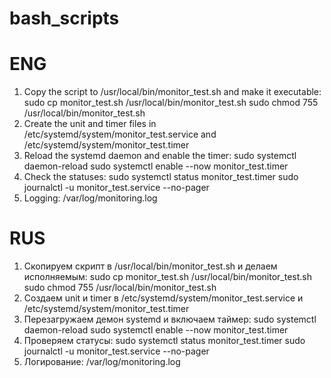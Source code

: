 # bash_scripts

# ENG

1) Copy the script to /usr/local/bin/monitor_test.sh and make it executable:
   sudo cp monitor_test.sh /usr/local/bin/monitor_test.sh
   sudo chmod 755 /usr/local/bin/monitor_test.sh
2) Create the unit and timer files in /etc/systemd/system/monitor_test.service and /etc/systemd/system/monitor_test.timer
3) Reload the systemd daemon and enable the timer:
   sudo systemctl daemon-reload
   sudo systemctl enable --now monitor_test.timer
4) Check the statuses:
   sudo systemctl status monitor_test.timer
   sudo journalctl -u monitor_test.service --no-pager
5) Logging: /var/log/monitoring.log


# RUS 

1) Скопируем скрипт в /usr/local/bin/monitor_test.sh и делаем исполняемым:
   sudo cp monitor_test.sh /usr/local/bin/monitor_test.sh
   sudo chmod 755 /usr/local/bin/monitor_test.sh
2) Создаем unit и timer в /etc/systemd/system/monitor_test.service и /etc/systemd/system/monitor_test.timer
3) Перезагружаем демон systemd и включаем таймер:
   sudo systemctl daemon-reload
   sudo systemctl enable --now monitor_test.timer
4) Проверяем статусы:
   sudo systemctl status monitor_test.timer
   sudo journalctl -u monitor_test.service --no-pager
5) Логирование: /var/log/monitoring.log

